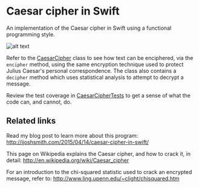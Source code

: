 # Caesar cipher in Swift

An implementation of the Caesar cipher in Swift using a functional programming style.

![alt text](https://ijoshsmith.files.wordpress.com/2015/04/caesar.gif "Caeser cipher in use")

Refer to the [CaesarCipher](/caesar/CaesarCipher.swift) class to see how text can be enciphered, via the `encipher` method, using the same encryption technique used to protect Julius Caesar's personal correspondence. The class also contains a `decipher` method which uses statistical analysis to attempt to decrypt a message.

Review the test coverage in [CaesarCipherTests](/caesarTests/CaesarCipherTests.swift) to get a sense of what the code can, and cannot, do.

## Related links
Read my blog post to learn more about this program:
http://ijoshsmith.com/2015/04/14/caesar-cipher-in-swift/

This page on Wikipedia explains the Caesar cipher, and how to crack it, in detail:
http://en.wikipedia.org/wiki/Caesar_cipher

For an introduction to the chi-squared statistic used to crack an encrypted message, refer to:
http://www.ling.upenn.edu/~clight/chisquared.htm
